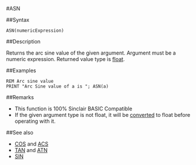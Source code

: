 #ASN


##Syntax

```
ASN(numericExpression)
```

##Description

Returns the arc sine value of the given argument.
Argument must be a numeric expression. Returned value type is [float](types#float.md).

##Examples

```
REM Arc sine value
PRINT "Arc Sine value of a is "; ASN(a)
```


##Remarks

*  This function is 100% Sinclair BASIC Compatible
*  If the given argument type is not float, it will be [converted](cast.md) to float before operating with it.

##See also

* [COS](cos.md) and [ACS](acs.md)
* [TAN](tan.md) and [ATN](atn.md)
* [SIN](sin.md)

